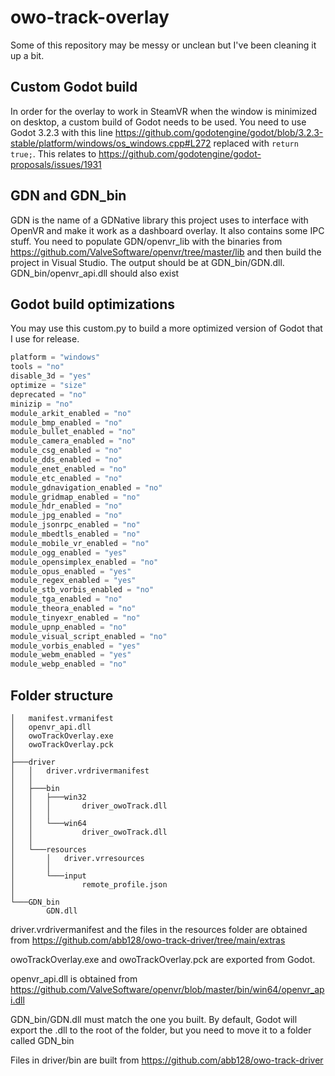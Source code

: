 # owo-track-overlay

Some of this repository may be messy or unclean but I've been cleaning it up a bit.

## Custom Godot build

In order for the overlay to work in SteamVR when the window is minimized on desktop, a custom build of Godot needs to be used. You need to use Godot 3.2.3 with this line https://github.com/godotengine/godot/blob/3.2.3-stable/platform/windows/os_windows.cpp#L272 replaced with `return true;`. This relates to https://github.com/godotengine/godot-proposals/issues/1931


## GDN and GDN_bin

GDN is the name of a GDNative library this project uses to interface with OpenVR and make it work as a dashboard overlay. It also contains some IPC stuff. You need to populate GDN/openvr_lib with the binaries from https://github.com/ValveSoftware/openvr/tree/master/lib and then build the project in Visual Studio. The output should be at GDN_bin/GDN.dll. GDN_bin/openvr_api.dll should also exist



## Godot build optimizations

You may use this custom.py to build a more optimized version of Godot that I use for release.
```py
platform = "windows"
tools = "no"
disable_3d = "yes"
optimize = "size"
deprecated = "no"
minizip = "no"
module_arkit_enabled = "no"
module_bmp_enabled = "no"
module_bullet_enabled = "no"
module_camera_enabled = "no"
module_csg_enabled = "no"
module_dds_enabled = "no"
module_enet_enabled = "no"
module_etc_enabled = "no"
module_gdnavigation_enabled = "no"
module_gridmap_enabled = "no"
module_hdr_enabled = "no"
module_jpg_enabled = "no"
module_jsonrpc_enabled = "no"
module_mbedtls_enabled = "no"
module_mobile_vr_enabled = "no"
module_ogg_enabled = "yes"
module_opensimplex_enabled = "no"
module_opus_enabled = "yes"
module_regex_enabled = "yes"
module_stb_vorbis_enabled = "no"
module_tga_enabled = "no"
module_theora_enabled = "no"
module_tinyexr_enabled = "no"
module_upnp_enabled = "no"
module_visual_script_enabled = "no"
module_vorbis_enabled = "yes"
module_webm_enabled = "yes"
module_webp_enabled = "no"
```



## Folder structure


```
│   manifest.vrmanifest
│   openvr_api.dll
│   owoTrackOverlay.exe
│   owoTrackOverlay.pck
│
├───driver
│   │   driver.vrdrivermanifest
│   │
│   ├───bin
│   │   ├───win32
│   │   │       driver_owoTrack.dll
│   │   │
│   │   └───win64
│   │           driver_owoTrack.dll
│   │
│   └───resources
│       │   driver.vrresources
│       │
│       └───input
│               remote_profile.json
│
└───GDN_bin
        GDN.dll
```

driver.vrdrivermanifest and the files in the resources folder are obtained from https://github.com/abb128/owo-track-driver/tree/main/extras

owoTrackOverlay.exe and owoTrackOverlay.pck are exported from Godot.

openvr_api.dll is obtained from https://github.com/ValveSoftware/openvr/blob/master/bin/win64/openvr_api.dll

GDN_bin/GDN.dll must match the one you built. By default, Godot will export the .dll to the root of the folder, but you need to move it to a folder called GDN_bin

Files in driver/bin are built from https://github.com/abb128/owo-track-driver

